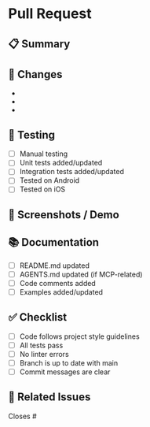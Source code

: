 # Pull Request

## 📋 Summary

<!-- Brief description of what this PR does -->

## 🎯 Changes

<!-- List the main changes in this PR -->

- 
- 
- 

## 🧪 Testing

<!-- How was this tested? -->

- [ ] Manual testing
- [ ] Unit tests added/updated
- [ ] Integration tests added/updated
- [ ] Tested on Android
- [ ] Tested on iOS

## 📸 Screenshots / Demo

<!-- If applicable, add screenshots or demo output -->

## 📚 Documentation

- [ ] README.md updated
- [ ] AGENTS.md updated (if MCP-related)
- [ ] Code comments added
- [ ] Examples added/updated

## ✅ Checklist

- [ ] Code follows project style guidelines
- [ ] All tests pass
- [ ] No linter errors
- [ ] Branch is up to date with main
- [ ] Commit messages are clear

## 🔗 Related Issues

<!-- Link to related issues -->

Closes #

